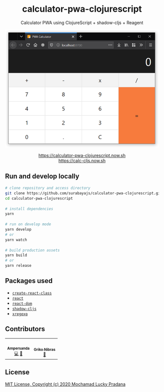 <!-- markdownlint-disable MD033 -->

<div align="center">

# calculator-pwa-clojurescript

Calculator PWA using ClojureScript + shadow-cljs + Reagent

[![preview](./preview.png)](https://calculator-pwa-clojurescript.now.sh)

<https://calculator-pwa-clojurescript.now.sh> <br />
<https://calc-cljs.now.sh>

</div>

## Run and develop locally

```sh
# clone repository and access directory
git clone https://github.com/surabayajs/calculator-pwa-clojurescript.git
cd calculator-pwa-clojurescript

# install dependencies
yarn

# run on develop mode
yarn develop
# or
yarn watch

# build production assets
yarn build
# or
yarn release
```

## Packages used

- [`create-react-class`](https://www.npmjs.com/package/create-react-class)
- [`react`](https://www.npmjs.com/package/react)
- [`react-dom`](https://www.npmjs.com/package/react-dom)
- [`shadow-cljs`](https://www.npmjs.com/package/shadow-cljs)
- [`xregexp`](https://www.npmjs.com/package/xregexp)

## Contributors

<!-- ALL-CONTRIBUTORS-LIST:START - Do not remove or modify this section -->
<!-- prettier-ignore-start -->
<!-- markdownlint-disable -->
<table>
  <tr>
    <td align="center"><a href="https://ampersanda.dev"><img src="https://avatars2.githubusercontent.com/u/13579812?v=4" width="100px;" alt=""/><br /><sub><b>Ampersanda</b></sub></a><br /><a href="https://github.com/surabayajs/calculator-pwa-clojurescript/commits?author=ampersanda" title="Code">💻</a> <a href="#design-ampersanda" title="Design">🎨</a></td>
    <td align="center"><a href="https://griko.id"><img src="https://avatars1.githubusercontent.com/u/8220954?v=4" width="100px;" alt=""/><br /><sub><b>Griko Nibras</b></sub></a><br /><a href="https://github.com/surabayajs/calculator-pwa-clojurescript/commits?author=grikomsn" title="Documentation">📖</a></td>
  </tr>
</table>

<!-- markdownlint-enable -->
<!-- prettier-ignore-end -->
<!-- ALL-CONTRIBUTORS-LIST:END -->

## License

[MIT License, Copyright (c) 2020 Mochamad Lucky Pradana](./LICENSE)
